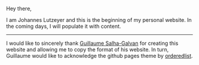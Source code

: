 Hey there, 

I am Johannes Lutzeyer and this is the beginning of my personal website. In the coming days, I will populate it with content. 

---

I would like to sincerely thank <a href="https://guillaumesalhagalvan.com/">Guillaume Salha-Galvan</a> for creating this website and allowing me to copy the format of his website.  In turn, Guillaume would like to acknowledge the github pages theme by <a href="https://github.com/orderedlist">orderedlist</a></font>.
